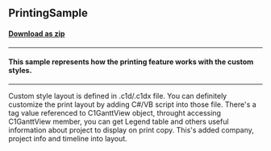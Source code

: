 ## PrintingSample
#### [Download as zip](https://grapecity.github.io/DownGit/#/home?url=https://github.com/GrapeCity/ComponentOne-WinForms-Samples/tree/master/NetFramework\GanttView\VB\PrintingSample)
____
#### This sample represents how the printing feature works with the custom styles.
____
Custom style layout is defined in .c1d/.c1dx file. You can definitely customize the print layout by adding C#/VB script into those file. There's a tag value referenced to C1GanttView object, throught accessing C1GanttView member, you can get Legend table and others useful information about project to display on print copy. This's added company, project info and timeline into layout. 